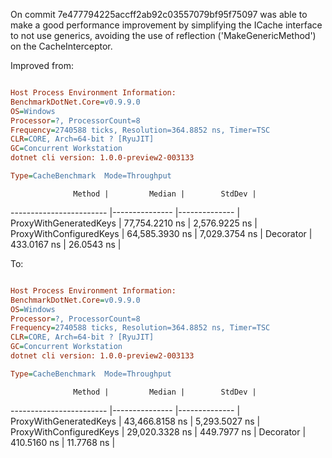 On commit 7e477794225accff2ab92c03557079bf95f75097 was able to make a good performance improvement by simplifying the ICache interface to not use generics, avoiding the use of reflection ('MakeGenericMethod') on the CacheInterceptor.

Improved from:

```ini

Host Process Environment Information:
BenchmarkDotNet.Core=v0.9.9.0
OS=Windows
Processor=?, ProcessorCount=8
Frequency=2740588 ticks, Resolution=364.8852 ns, Timer=TSC
CLR=CORE, Arch=64-bit ? [RyuJIT]
GC=Concurrent Workstation
dotnet cli version: 1.0.0-preview2-003133

Type=CacheBenchmark  Mode=Throughput  

```
                  Method |         Median |        StdDev |
------------------------ |--------------- |-------------- |
  ProxyWithGeneratedKeys | 77,754.2210 ns | 2,576.9225 ns |
 ProxyWithConfiguredKeys | 64,585.3930 ns | 7,029.3754 ns |
               Decorator |    433.0167 ns |    26.0543 ns |

To:

```ini

Host Process Environment Information:
BenchmarkDotNet.Core=v0.9.9.0
OS=Windows
Processor=?, ProcessorCount=8
Frequency=2740588 ticks, Resolution=364.8852 ns, Timer=TSC
CLR=CORE, Arch=64-bit ? [RyuJIT]
GC=Concurrent Workstation
dotnet cli version: 1.0.0-preview2-003133

Type=CacheBenchmark  Mode=Throughput  

```
                  Method |         Median |        StdDev |
------------------------ |--------------- |-------------- |
  ProxyWithGeneratedKeys | 43,466.8158 ns | 5,293.5027 ns |
 ProxyWithConfiguredKeys | 29,020.3328 ns |   449.7977 ns |
               Decorator |    410.5160 ns |    11.7768 ns |
